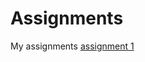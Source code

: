 # Assignments
My assignments
[assignment 1](https://github.com/NoutHakkesteegt/Assignments/blob/master/Assignment_week_2.ipynb)
